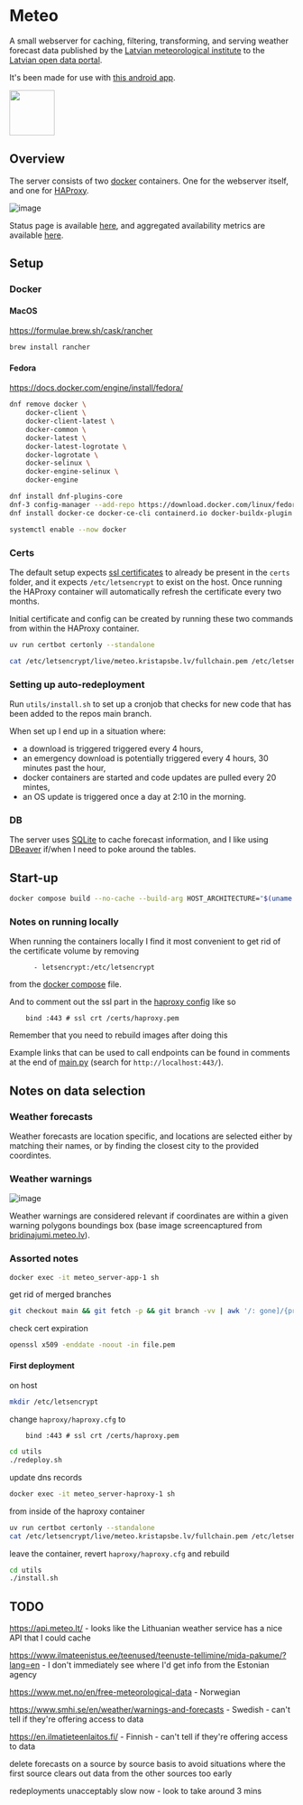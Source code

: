 # Meteo

A small webserver for caching, filtering, transforming, and serving weather forecast data published by the [Latvian meteorological institute](https://videscentrs.lvgmc.lv/) to the [Latvian open data portal](https://data.gov.lv/lv).

It's been made for use with [this android app](https://github.com/kristapsbe/meteo_android).

[<img src="https://play.google.com/intl/en_us/badges/images/generic/en-play-badge.png" height="80">](https://play.google.com/store/apps/details?id=lv.kristapsbe.meteo_android)

## Overview

The server consists of two [docker](https://www.docker.com/) containers. One for the webserver itself, and one for [HAProxy](https://www.haproxy.org/).

![image](https://github.com/user-attachments/assets/b074b78b-c43f-4177-8ce7-634a8e302c89)

Status page is available [here](https://stats.uptimerobot.com/EAWZfpoMkw), and aggregated availability metrics are available [here](https://meteo.kristapsbe.lv/api/v1/metrics).

## Setup

### Docker

#### MacOS

https://formulae.brew.sh/cask/rancher

```bash
brew install rancher
```

#### Fedora

https://docs.docker.com/engine/install/fedora/

```bash
dnf remove docker \
    docker-client \
    docker-client-latest \
    docker-common \
    docker-latest \
    docker-latest-logrotate \
    docker-logrotate \
    docker-selinux \
    docker-engine-selinux \
    docker-engine
```

```bash
dnf install dnf-plugins-core
dnf-3 config-manager --add-repo https://download.docker.com/linux/fedora/docker-ce.repo
dnf install docker-ce docker-ce-cli containerd.io docker-buildx-plugin docker-compose-plugin
```

```bash
systemctl enable --now docker
```

### Certs

The default setup expects [ssl certificates](https://letsencrypt.org/) to already be present in the `certs` folder, and it expects `/etc/letsencrypt` to exist on the host. Once running the HAProxy container will automatically refresh the certificate every two months.

Initial certificate and config can be created by running these two commands from within the HAProxy container.

```bash
uv run certbot certonly --standalone
```

```bash
cat /etc/letsencrypt/live/meteo.kristapsbe.lv/fullchain.pem /etc/letsencrypt/live/meteo.kristapsbe.lv/privkey.pem > /certs/haproxy.pem
```

### Setting up auto-redeployment

Run `utils/install.sh` to set up a cronjob that checks for new code that has been added to the repos main branch.

When set up I end up in a situation where:
* a download is triggered triggered every 4 hours,
* an emergency download is potentially triggered every 4 hours, 30 minutes past the hour,
* docker containers are started and code updates are pulled every 20 mintes,
* an OS update is triggered once a day at 2:10 in the morning.

### DB

The server uses [SQLite](https://www.sqlite.org/) to cache forecast information, and I like using [DBeaver](https://dbeaver.io/download/) if/when I need to poke around the tables.

## Start-up

```bash
docker compose build --no-cache --build-arg HOST_ARCHITECTURE="$(uname -p)" && docker compose up -d
```

### Notes on running locally

When running the containers locally I find it most convenient to get rid of the certificate volume by removing

```
      - letsencrypt:/etc/letsencrypt
```

from the [docker compose](https://github.com/kristapsbe/meteo_server/blob/main/docker-compose.yml) file.

And to comment out the ssl part in the [haproxy config](https://github.com/kristapsbe/meteo_server/blob/main/haproxy/haproxy.cfg) like so

```
    bind :443 # ssl crt /certs/haproxy.pem
```

Remember that you need to rebuild images after doing this

Example links that can be used to call endpoints can be found in comments at the end of [main.py](https://github.com/kristapsbe/meteo_server/blob/main/app/main.py) (search for `http://localhost:443/`).

## Notes on data selection

### Weather forecasts

Weather forecasts are location specific, and locations are selected either by matching their names, or by finding the closest city to the provided coordintes.

### Weather warnings

![image](https://github.com/user-attachments/assets/d4199001-3c5e-4c97-af32-5ef505400b78)

Weather warnings are considered relevant if coordinates are within a given warning polygons boundings box (base image screencaptured from [bridinajumi.meteo.lv](https://bridinajumi.meteo.lv/)).

### Assorted notes

```bash
docker exec -it meteo_server-app-1 sh
```

get rid of merged branches

```bash
git checkout main && git fetch -p && git branch -vv | awk '/: gone]/{print $1}' | xargs git branch -d
```

check cert expiration

```bash
openssl x509 -enddate -noout -in file.pem
```

#### First deployment

on host

```bash
mkdir /etc/letsencrypt
```

change `haproxy/haproxy.cfg` to
```
    bind :443 # ssl crt /certs/haproxy.pem
```

```bash
cd utils
./redeploy.sh
```

update dns records

```bash
docker exec -it meteo_server-haproxy-1 sh
```

from inside of the haproxy container

```bash
uv run certbot certonly --standalone
cat /etc/letsencrypt/live/meteo.kristapsbe.lv/fullchain.pem /etc/letsencrypt/live/meteo.kristapsbe.lv/privkey.pem > /certs/haproxy.pem
```

leave the container, revert `haproxy/haproxy.cfg` and rebuild

```bash
cd utils
./install.sh
```

## TODO

https://api.meteo.lt/ - looks like the Lithuanian weather service has a nice API that I could cache

https://www.ilmateenistus.ee/teenused/teenuste-tellimine/mida-pakume/?lang=en - I don't immediately see where I'd get info from the Estonian agency

https://www.met.no/en/free-meteorological-data - Norwegian

https://www.smhi.se/en/weather/warnings-and-forecasts - Swedish - can't tell if they're offering access to data

https://en.ilmatieteenlaitos.fi/ - Finnish - can't tell if they're offering access to data

delete forecasts on a source by source basis to avoid situations where the first source clears out data from the other sources too early

redeployments unacceptably slow now - look to take around 3 mins
